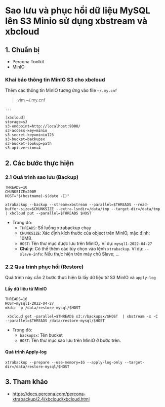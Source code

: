 # Sao lưu và phục hồi dữ liệu MySQL lên S3 Minio sử dụng xbstream và xbcloud

## 1. Chuẩn bị

- Percona Toolkit
- MinIO

###  Khai báo thông tin MinIO S3 cho xbcloud

Thêm các thông tin MinIO tương ứng vào file `~/.my.cnf`

> vim ~/.my.cnf

```
...

[xbcloud]
storage=s3
s3-endpoint=http://localhost:9000/
s3-access-key=minio
s3-secret-key=minio123
s3-bucket=backupsx
s3-bucket-lookup=path
s3-api-version=4
```

## 2. Các bước thực hiện

### 2.1 Quá trình sao lưu (Backup)

```
THREADS=10
CHUNKSIZE=200M
HOST="$(hostname)-$(date -I)"

xtrabackup --backup --stream=xbstream --parallel=$THREADS --read-buffer-size=$CHUNKSIZE --extra-lsndir=/data/tmp --target-dir=/data/tmp | xbcloud put --parallel=$THREADS $HOST
```

- Trong đó:
  - `THREADS`: Số luồng xtrabackup chạy
  - `CHUNKSIZE`: Xác định kích thước của object trên MinIO, mặc định: 10MB.
  - `HOST`: Tên thư mục được lưu trên MinIO,. Ví dụ: `mysql1-2022-04-27`
  - **Chú ý:** Có thể thêm các tùy chọn vào lệnh `xtrabackup`. Ví dụ: `--slave-info`: Nếu thực hiện trên máy chủ Slave; ...
  
### 2.2 Quá trình phục hồi (Restore)

Quá trình này cần 2 bước thực hiện là lấy dữ liệu từ S3 MinIO và `apply-log`

#### Lấy dữ liệu từ MinIO

```
THREADS=10
HOST=mysql1-2022-04-27
mkdir -p /data/restore-mysql/$HOST

 xbcloud get -parallel=$THREADS s3://backupsx/$HOST  | xbstream -x -C --parallel=$THREADS /data/restore-mysql/$HOST
```

- Trong đó:
  - `backupsx`: Tên bucket
  - `HOST`:  Tên thư mục sao lưu trên MinIO ở bước trên.

#### Quá trình Apply-log

```
xtrabackup --prepare --use-memory=1G --apply-log-only --target-dir=/data/restore-mysql/$HOST
```

## 3. Tham khảo

- https://docs.percona.com/percona-xtrabackup/2.4/xbcloud/xbcloud.html
